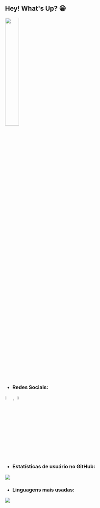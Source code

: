 ## Hey! What's Up? 😁


<img src="https://user-images.githubusercontent.com/82673226/115105399-00c62200-9f35-11eb-8c5c-cf79ca6800a4.gif" width=30% height=auto>

  
* ### Redes Sociais:

<p>
  <a href="https://www.linkedin.com/in/souviictor/" target="_blank">
    <img src="https://user-images.githubusercontent.com/82673226/115133038-78e72300-9fdb-11eb-96a4-62bd1a7ed46c.png" width=5% height=auto>
  </a>&ensp;
  <a href="https://www.twitter.com/souviictor_" target="_blank">
    <img src="https://user-images.githubusercontent.com/82673226/115133067-bc419180-9fdb-11eb-8e70-d72a10f856b2.png" width=5% height=auto>
  </a>
</p>


* ### Estatísticas de usuário no GitHub:  

![](https://github-readme-stats.vercel.app/api?username=souviictor&show_icons=true&theme=dark&border_radius=10px&icon_color=00ccff&text_color=ffffff&layout=compact)  

* ### Linguagens mais usadas:  

![](https://github-readme-stats.vercel.app/api/top-langs/?username=souviictor&theme=dark&border_radius=10px&text_color=ffffff&layout=compact)
